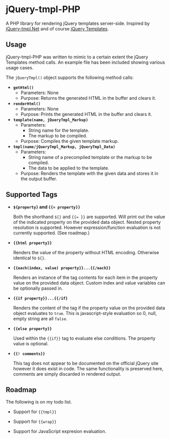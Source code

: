 jQuery-tmpl-PHP
===============

A PHP library for rendering jQuery templates server-side. Inspired by
[jQuery-tmpl.Net][1] and of course [jQuery Templates][2].

Usage
-----

jQuery-tmpl-PHP was written to mimic to a certain extent the jQuery Templates
method calls. An example file has been included showing various usage cases.

The `jQueryTmpl()` object supports the following method calls:

  * **`getHtml()`**
    * Parameters: None
    * Purpose: Returns the generated HTML in the buffer and clears it.
  * **`renderHtml()`**
    * Parameters: None
    * Purpose: Prints the generated HTML in the buffer and clears it.
  * **`template(name, jQueryTmpl_Markup)`**
    * Parameters:
      * String name for the template.
      * The markup to be compiled.
    * Purpose: Compiles the given template markup.
  * **`tmpl(name/jQueryTmpl_Markup, jQueryTmpl_Data)`**
    * Parameters:
      * String name of a precompiled template or the markup to be compiled.
      * The data to be applied to the template.
    * Purpose: Renders the template with the given data and stores it in the
      output buffer.

Supported Tags
--------------

* **`${property}` and `{{= property}}`**

  Both the shorthand `${}` and `{{= }}` are supported. Will print out the
  value of the indicated property on the provided data object. Nested property
  resolution is supported. However expression/function evaluation is not
  currently supported. (See roadmap.)

* **`{{html property}}`**

  Renders the value of the property without HTML
encoding. Otherwise identical to `${}`.

* **`{{each(index, value) property}}...{{/each}}`**

  Renders an instance of the tag contents for each item in the property value
  on the provided data object. Custom index and value variables can be
  optionally passed in.

* **`{{if property}}...{{/if}`**

  Renders the content of the tag if the property value on the provided data
  object evaluates to `true`. This is javascript-style evaluation so 0, null,
  empty string are all `false`.

* **`{{else property}}`**

  Used within the `{{if}}` tag to evaluate else conditions. The property value
  is optional.

* **`{{! comments}}`**

  This tag does not appear to be documented on the official jQuery site
  however it does exist in code. The same functionality is preserved here,
  comments are simply discarded in rendered output.

Roadmap
-------

The following is on my todo list.

* Support for `{{tmpl}}`
* Support for `{{wrap}}`
* Support for JavaScript expresion evaluation.

  [1]: http://github.com/awhatley/jquery-tmpl.net
  [2]: http://github.com/jquery/jquery-tmpl
